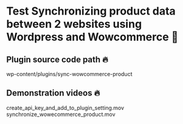   # Test Synchronizing product data between 2 websites using Wordpress and Wowcommerce 🚀  

  ## Plugin source code path 🔥  
  wp-content/plugins/sync-wowcommerce-product

  ## Demonstration videos 🔥 
  create_api_key_and_add_to_plugin_setting.mov
  synchronize_wowecommerce_product.mov
